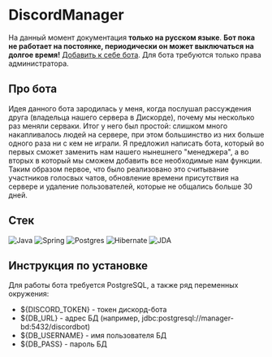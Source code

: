 # DiscordManager
На данный момент документация **только на русском языке**. **Бот пока не работает на постоянке, периодически он может выключаться на долгое время!** [Добавить к себе бота](https://discord.com/oauth2/authorize?client_id=1116872667811823698&scope=bot&permissions=8). 
Для бота требуются только права администратора.
 
## Про бота 
Идея данного бота зародилась у меня, когда послушал рассуждения друга (владельца нашего сервера в Дискорде), почему мы несколько раз меняли серваки. Итог у него был простой: слишком много накапливалось людей на сервере, при этом большинство из них больше одного раза ни с кем не играли.
Я предложил написать бота, который во первых сможет заменить нам нашего нынешнего "менеджера", а во вторых в который мы сможем добавить все необходимые нам функции. Таким образом первое, что было реализовано это считывание участников голосвых чатов, обновление времени присутствия на 
сервере и удаление пользователей, которые не общались больше 30 дней.

## Стек
![Java](https://img.shields.io/badge/java-%23ED8B00.svg?style=for-the-badge&logo=openjdk&logoColor=white)  ![Spring](https://img.shields.io/badge/spring-%236DB33F.svg?style=for-the-badge&logo=spring&logoColor=white)  ![Postgres](https://img.shields.io/badge/postgres-%23316192.svg?style=for-the-badge&logo=postgresql&logoColor=white)  ![Hibernate](https://img.shields.io/badge/Hibernate-59666C?style=for-the-badge&logo=Hibernate&logoColor=white) ![JDA](https://img.shields.io/badge/Discord-%25235865F2.svg?style=for-the-badge&logo=discord&logoColor=white&label=JDA&labelColor=blue&color=blue)

## Инструкция по установке
Для работы бота требуется PostgreSQL, а также ряд переменных окружения:
- ${DISCORD_TOKEN} - токен дискорд-бота
- ${DB_URL} - адрес БД (например, jdbc:postgresql://manager-bd:5432/discordbot)
- ${DB_USERNAME} - имя пользователя БД
- ${DB_PASS} - пароль БД
